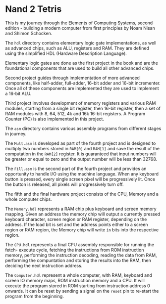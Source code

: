 # Nand 2 Tetris
This is my journey through the Elements of Computing Systems, second edition -
building a modern computer from first principles by Noam Nisan and Shimon
Schocken.

The `hdl` directory contains elementary logic gate implementations, as well as
advanced chips, such as ALU, registers and RAM. They are defined using the
simplified HDL (Hardware Description Language).

Elementary logic gates are done as the first project in the book and are the
foundational components that are used to build all other advanced chips.

Second project guides through implementation of more advanced components, like
half-adder, full-adder, 16-bit adder and 16-bit incrementer. Once all of these
components are implemented they are used to implement a 16-bit ALU.

Third project involves development of memory registers and various RAM modules,
starting from a single bit register, then 16-bit register, then a set of RAM
modules with 8, 64, 512, 4k and 16k 16-bit registers. A Program Counter (PC) is
also implemented in this project.

The `asm` directory contains various assembly programs from different stages in
journey.

The `Mult.asm` is developed as part of the fourth project and is designed to
multiply two numbers stored in `RAM[0]` and `RAM[1]` and save the result of the
computation in the `RAM[2]` register. It is guaranteed that input numbers will
be greater or equal to zero and the output number will be less than 32768.

The `Fill.asm` is the second part of the fourth project and provides an
opportunity to handle I/O using the machine language. When any keyboard button
is pressed, every single screen pixel will be progressively lit. Once the button
is released, all pixels will progressively turn off.

The fifth and the final hardware project consists of the CPU, Memory and a whole
computer chips.

The `Memory.hdl` represents a RAM chip plus keyboard and screen memory mapping.
Given an address the memory chip will output a currently pressed keyboard
character, screen region or RAM register, depending on the address. If the load
bit is set and the address points either to a screen region or RAM region, the
Memory chip will write `in` bits into the respective region.

The `CPU.hdl` represents a final CPU assembly responsible for running the fetch-
execute cycle, fetching the instructions from ROM instruction memory, performing
the instruction decoding, reading the data from RAM, performing the compuntation
and storing the results into the RAM, then deciding the next instruction
address.

The `Computer.hdl` represent a whole computer, with RAM, keyboard and screen IO
memory maps, ROM instruction memory and a CPU. It will execute the program
stored in ROM starting from instruction address 0 onwards. It can be reset by
sending a signal on the `reset` pin to re-start the program from the beginning.
